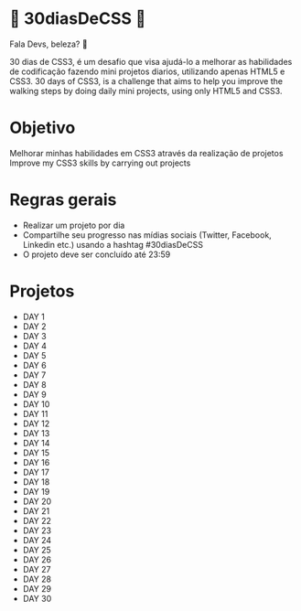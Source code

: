 # 🚀 30diasDeCSS 🚀
Fala Devs, beleza? 🤘

30 dias de CSS3, é um desafio que visa ajudá-lo a melhorar as habilidades de codificação fazendo mini projetos diarios, utilizando apenas HTML5 e CSS3.
30 days of CSS3, is a challenge that aims to help you improve the walking steps by doing daily mini projects, using only HTML5 and CSS3.

# Objetivo
Melhorar minhas habilidades em CSS3 através da realização de projetos
Improve my CSS3 skills by carrying out projects

# Regras gerais
- Realizar um projeto por dia
- Compartilhe seu progresso nas mídias sociais (Twitter, Facebook, Linkedin etc.) usando a hashtag #30diasDeCSS
- O projeto deve ser concluído até 23:59

# Projetos

- DAY 1
- DAY 2
- DAY 3
- DAY 4
- DAY 5
- DAY 6
- DAY 7
- DAY 8
- DAY 9
- DAY 10
- DAY 11
- DAY 12
- DAY 13
- DAY 14
- DAY 15
- DAY 16
- DAY 17
- DAY 18
- DAY 19
- DAY 20
- DAY 21
- DAY 22
- DAY 23
- DAY 24
- DAY 25
- DAY 26
- DAY 27
- DAY 28
- DAY 29
- DAY 30
